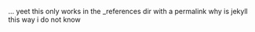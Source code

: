 ...
yeet this only works in the _references dir with a permalink why is jekyll this way i do not know